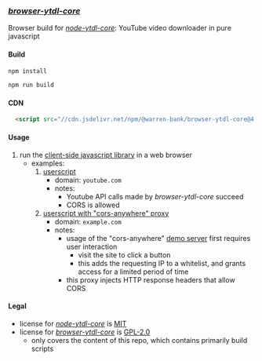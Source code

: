 ### [_browser-ytdl-core_](https://github.com/warren-bank/browser-ytdl-core/tree/fent)

Browser build for [_node-ytdl-core_](https://github.com/fent/node-ytdl-core): YouTube video downloader in pure javascript

#### Build

```bash
npm install

npm run build
```

#### CDN

```html
  <script src="//cdn.jsdelivr.net/npm/@warren-bank/browser-ytdl-core@4.11.5-fent.1/dist/es2020/ytdl-core.js"></script>
```

#### Usage

1. run the [client-side javascript library](./dist/es2020/ytdl-core.js) in a web browser
   * examples:
     1. [userscript](./example/es2020/ytdl-core.no-proxy.user.js)
        - domain: `youtube.com`
        - notes:
          * Youtube API calls made by _browser-ytdl-core_ succeed
          * CORS is allowed
     2. [userscript with "cors-anywhere" proxy](./example/es2020/ytdl-core.with-proxy.user.js)
        - domain: `example.com`
        - notes:
          * usage of the "cors-anywhere" [demo server](https://cors-anywhere.herokuapp.com/corsdemo) first requires user interaction
            - visit the site to click a button
            - this adds the requesting IP to a whitelist, and grants access for a limited period of time
          * this proxy injects HTTP response headers that allow CORS

#### Legal

* license for [_node-ytdl-core_](https://github.com/fent/node-ytdl-core/releases/tag/v4.11.5) is [MIT](https://github.com/fent/node-ytdl-core/blob/v4.11.5/LICENSE)
* license for [_browser-ytdl-core_](https://github.com/warren-bank/browser-ytdl-core/releases/tag/v4.11.5-fent.1) is [GPL-2.0](https://github.com/warren-bank/browser-ytdl-core/blob/v4.11.5-fent.1/LICENSE.txt)
  - only covers the content of this repo, which contains primarily build scripts

